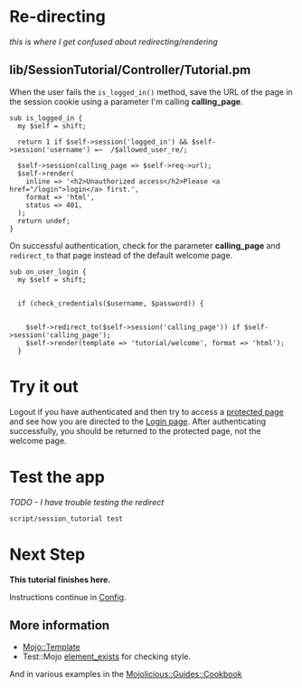 # Re-directing

_this is where I get confused about redirecting/rendering_

## lib/SessionTutorial/Controller/Tutorial.pm

When the user fails the `is_logged_in()` method, save the URL of the page in the session cookie
using a parameter I'm calling **calling_page**.
```
sub is_logged_in {
  my $self = shift;

  return 1 if $self->session('logged_in') && $self->session('username') =~  /$allowed_user_re/;

  $self->session(calling_page => $self->req->url);
  $self->render(
    inline => '<h2>Unauthorized access</h2>Please <a href="/login">login</a> first.',
    format => 'html',
    status => 401,
  );
  return undef;
}
```
On successful authentication, check for the parameter **calling_page** and `redirect_to` that page
instead of the default welcome page.
```
sub on_user_login {
  my $self = shift;


  if (check_credentials($username, $password)) {


    $self->redirect_to($self->session('calling_page')) if $self->session('calling_page');
    $self->render(template => 'tutorial/welcome', format => 'html');
  }
```

# Try it out

Logout if you have authenticated and then try to access a 
[protected page](https://localhost:3000/secure/protected)
and see how you are directed to the [Login page](https://localhost:3000/login).
After authenticating successfully, you should be returned to
the protected page, not the welcome page.

# Test the app

_TODO - I have trouble testing the redirect_


```
script/session_tutorial test 
```


# Next Step

**This tutorial finishes here.**

Instructions continue in [Config](Config.md).

## More information

* [Mojo::Template](http://mojolicious.org/perldoc/Mojo/Template)
* Test::Mojo [element_exists](https://metacpan.org/pod/Test::Mojo#element_exists) for checking style.

And in various examples in the 
[Mojolicious::Guides::Cookbook](http://mojolicio.us/perldoc/Mojolicious/Guides/Cookbook)
